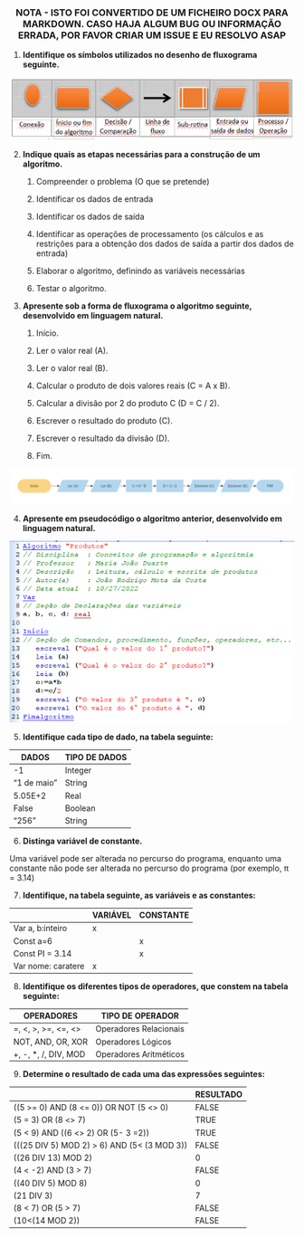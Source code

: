 <div align="center">
<h3>

**NOTA - ISTO FOI CONVERTIDO DE UM FICHEIRO DOCX PARA MARKDOWN. CASO HAJA ALGUM BUG OU INFORMAÇÃO ERRADA, POR FAVOR CRIAR UM ISSUE E EU RESOLVO ASAP**

</h>
</div>

1.  **Identifique os símbolos utilizados no desenho de fluxograma seguinte.**

![Ficha 2-1](.media/Ficha%202-1.png)

2.  **Indique quais as etapas necessárias para a construção de um algoritmo.**

    1.  Compreender o problema (O que se pretende)

    2.  Identificar os dados de entrada

    3.  Identificar os dados de saída

    4.  Identificar as operações de processamento (os cálculos e as
        restrições para a obtenção dos dados de saída a partir dos dados de
        entrada)

    5.  Elaborar o algoritmo, definindo as variáveis necessárias

    6.  Testar o algoritmo.

3.  **Apresente sob a forma de fluxograma o algoritmo seguinte, desenvolvido em linguagem natural.**

    1.  Início.

    2.  Ler o valor real (A).

    3.  Ler o valor real (B).

    4.  Calcular o produto de dois valores reais (C = A x B).

    5.  Calcular a divisão por 2 do produto C (D = C / 2).

    6.  Escrever o resultado do produto (C).

    7.  Escrever o resultado da divisão (D).

    8.  Fim.

![Ficha 2-2](.media/Ficha%202-2.png)

4. **Apresente em pseudocódigo o algoritmo anterior, desenvolvido em linguagem natural.**

![Ficha 2-3](.media/Ficha%202-3.png)

5.  **Identifique cada tipo de dado, na tabela seguinte:**

| DADOS       | TIPO DE DADOS |
|-------------|---------------|
| -1          | Integer       |
| “1 de maio” | String        |
| 5.05E+2     | Real          |
| False       | Boolean       |
| “256”       | String        |

6.  **Distinga variável de constante.**

Uma variável pode ser alterada no percurso do programa, enquanto uma constante não pode ser alterada no percurso do programa (por exemplo, π = 3.14)

7.  **Identifique, na tabela seguinte, as variáveis e as constantes:**

|            | VARIÁVEL   | CONSTANTE  |
| ---------- | ---------- | ---------- |
| Var a, b:inteiro | x          |            |
| Const a=6  |            | x          |
| Const PI = 3.14 |            | x          |
| Var nome: caratere | x          |            |


8.  **Identifique os diferentes tipos de operadores, que constem na tabela seguinte:**

| OPERADORES                | TIPO DE OPERADOR       |
|---------------------------|------------------------|
| =, \<, \>, \>=, \<=, \<\> | Operadores Relacionais |
| NOT, AND, OR, XOR         | Operadores Lógicos     |
| +, -, \*, /, DIV, MOD     | Operadores Aritméticos |

9.  **Determine o resultado de cada uma das expressões seguintes:** 

| | RESULTADO |
| --------------------------------------- | --------- |
| ((5 >= 0) AND (8 <= 0)) OR NOT (5 <> 0) | FALSE
| (5 = 3) OR (8 <> 7)                    | TRUE      |
| (5 < 9) AND ((6 <> 2) OR (5- 3 =2))    | TRUE      |
| (((25 DIV 5) MOD 2) > 6) AND (5< (3 MOD 3)) | FALSE |
| ((26 DIV 13) MOD 2)                    | 0         |
| (4 < -2) AND (3 > 7)                   | FALSE     |
| ((40 DIV 5) MOD 8)                     | 0         |
| (21 DIV 3)                            | 7         |
| (8 < 7) OR (5 > 7)                    | FALSE     |
| (10<(14 MOD 2))                       | FALSE     |